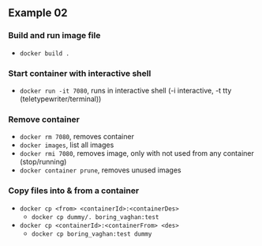 ## Example 02

### Build and run image file
- `docker build .`

### Start container with interactive shell
- `docker run -it 7080`, runs in interactive shell (-i interactive, -t tty (teletypewriter/terminal))

### Remove container
- `docker rm 7080`, removes container
- `docker images`, list all images
- `docker rmi 7080`, removes image, only with not used from any container (stop/running)
- `docker container prune`, removes unused images

### Copy files into & from a container
- `docker cp <from> <containerId>:<containerDes>`
  - `docker cp dummy/. boring_vaghan:test`
- `docker cp <containerId>:<containerFrom> <des>`
  - `docker cp boring_vaghan:test dummy`